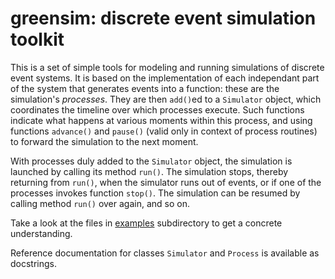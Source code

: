 # greensim: discrete event simulation toolkit

This is a set of simple tools for modeling and running simulations of discrete
event systems. It is based on the implementation of each independant part of
the system that generates events into a function: these are the simulation's
*processes*. They are then `add()`ed to a `Simulator` object, which
coordinates the timeline over which processes execute. Such functions indicate
what happens at various moments within this process, and using functions
`advance()` and `pause()` (valid only in context of process routines) to
forward the simulation to the next moment.

With processes duly added to the `Simulator` object, the simulation is
launched by calling its method `run()`. The simulation stops, thereby
returning from `run()`, when the simulator runs out of events, or if one of
the processes invokes function `stop()`. The simulation can be resumed by
calling method `run()` over again, and so on.

Take a look at the files in [examples]() subdirectory to get a concrete
understanding.

Reference documentation for classes `Simulator` and `Process` is available as
docstrings.

